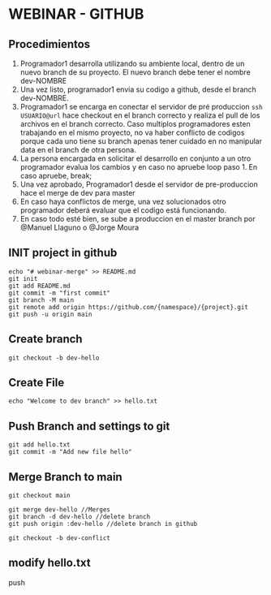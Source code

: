 # WEBINAR - GITHUB

## Procedimientos
1. Programador1 desarrolla utilizando su ambiente local, dentro de un nuevo branch de su proyecto. El nuevo branch debe tener el nombre dev-NOMBRE
2. Una vez listo, programador1 envia su codigo a github, desde el branch dev-NOMBRE.
3. Programador1 se encarga en conectar el servidor de pré produccion ```ssh USUARIO@url``` hace checkout en el branch correcto y realiza el pull de los archivos en el branch correcto. Caso multiplos programadores esten trabajando en el mismo proyecto, no va haber conflicto de codigos porque cada uno tiene su branch apenas tener cuidado en no manipular data en el branch de otra persona.
4. La persona encargada en solicitar el desarrollo en conjunto a un otro programador evalua los cambios y en caso no apruebe loop paso 1. En caso apruebe, break;
5. Una vez aprobado, Programador1 desde el servidor de pre-produccion hace el merge de dev para master
6. En caso haya conflictos de merge, una vez solucionados otro programador deberá evaluar que el codigo está funcionando.
7. En caso todo esté bien, se sube a produccion en el master branch por @Manuel Llaguno o @Jorge Moura

## INIT project in github
```
echo "# webinar-merge" >> README.md
git init
git add README.md
git commit -m "first commit"
git branch -M main
git remote add origin https://github.com/{namespace}/{project}.git
git push -u origin main
```

## Create branch
```
git checkout -b dev-hello
```

## Create File
```
echo "Welcome to dev branch" >> hello.txt
```

## Push Branch and settings to git 
```
git add hello.txt
git commit -m "Add new file hello"
```

## Merge Branch to main
```
git checkout main
```

```
git merge dev-hello //Merges
git branch -d dev-hello //delete branch
git push origin :dev-hello //delete branch in github
```

```
git checkout -b dev-conflict
```
## modify hello.txt
push
